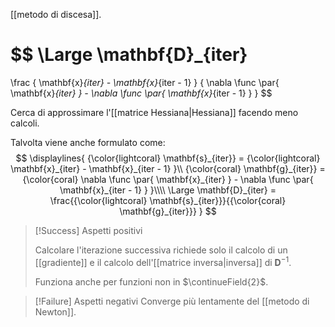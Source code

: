 [[metodo di discesa]].

$$
\Large
\mathbf{D}_{iter} 
= 
\frac
{ \mathbf{x}_{iter} - \mathbf{x}_{iter - 1} }
{ \nabla \func \par{ \mathbf{x}_{iter} } - \nabla \func \par{ \mathbf{x}_{iter - 1} } }
$$

Cerca di approssimare l'[[matrice Hessiana|Hessiana]] facendo meno calcoli.

Talvolta viene anche formulato come:
$$
\displaylines{
	{\color{lightcoral} \mathbf{s}_{iter}} = {\color{lightcoral} \mathbf{x}_{iter} - \mathbf{x}_{iter - 1} }\\
	{\color{coral} \mathbf{g}_{iter}} = {\color{coral} \nabla \func \par{ \mathbf{x}_{iter} } - \nabla \func \par{ \mathbf{x}_{iter - 1} } }\\\\
	\Large
	\mathbf{D}_{iter} = \frac{{\color{lightcoral} \mathbf{s}_{iter}}}{{\color{coral} \mathbf{g}_{iter}}}
}
$$

> [!Success] Aspetti positivi
> 
> Calcolare l'iterazione successiva richiede solo il calcolo di un [[gradiente]] e il calcolo dell'[[matrice inversa|inversa]] di $\mathbf{D}^{-1}$.
> 
> Funziona anche per funzioni non in $\continueField{2}$.

> [!Failure] Aspetti negativi
> Converge più lentamente del [[metodo di Newton]].

